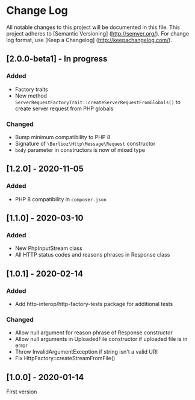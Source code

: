 # Change Log

All notable changes to this project will be documented in this file. This project adheres
to [Semantic Versioning] (http://semver.org/). For change log format,
use [Keep a Changelog] (http://keepachangelog.com/).

## [2.0.0-beta1] - In progress

### Added

- Factory traits
- New method `ServerRequestFactoryTrait::createServerRequestFromGlobals()` to create server request from PHP globals

### Changed

- Bump minimum compatibility to PHP 8
- Signature of `\Berlioz\Http\Message\Request` constructor
- `body` parameter in constructors is now of mixed type

## [1.2.0] - 2020-11-05

### Added

- PHP 8 compatibility in `composer.json`

## [1.1.0] - 2020-03-10

### Added

- New PhpInputStream class
- All HTTP status codes and reasons phrases in Response class

## [1.0.1] - 2020-02-14

### Added

- Add http-interop/http-factory-tests package for additional tests

### Changed

- Allow null argument for reason phrase of Response constructor
- Allow null arguments in UploadedFile constructor if uploaded file is in error
- Throw InvalidArgumentException if string isn't a valid URI
- Fix HttpFactory::createStreamFromFile()

## [1.0.0] - 2020-01-14

First version